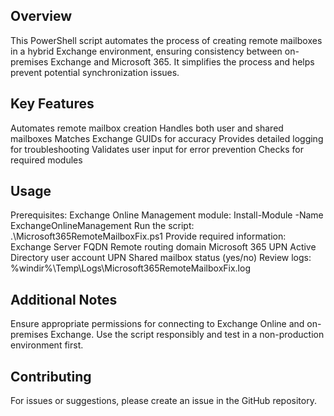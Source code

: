## Overview
This PowerShell script automates the process of creating remote mailboxes in a hybrid Exchange environment, ensuring consistency between on-premises Exchange and Microsoft 365. It simplifies the process and helps prevent potential synchronization issues.

## Key Features
Automates remote mailbox creation
Handles both user and shared mailboxes
Matches Exchange GUIDs for accuracy
Provides detailed logging for troubleshooting
Validates user input for error prevention
Checks for required modules

## Usage
Prerequisites:
Exchange Online Management module: Install-Module -Name ExchangeOnlineManagement
Run the script: .\Microsoft365RemoteMailboxFix.ps1
Provide required information:
Exchange Server FQDN
Remote routing domain
Microsoft 365 UPN
Active Directory user account UPN
Shared mailbox status (yes/no)
Review logs: %windir%\Temp\Logs\Microsoft365RemoteMailboxFix.log

## Additional Notes
Ensure appropriate permissions for connecting to Exchange Online and on-premises Exchange.
Use the script responsibly and test in a non-production environment first.

## Contributing

For issues or suggestions, please create an issue in the GitHub repository.


